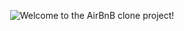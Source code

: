<p align="center">
  <img src="https://github.com/Adeniyii/AirBnB_clone/blob/main/assets/hbnb_logo.png" alt="Welcome to the AirBnB clone project!">
</p>
